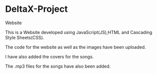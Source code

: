 # DeltaX-Project

Website 

This is a Website developed using JavaScript(JS),HTML and Cascading Style Sheets(CSS).

The code for the website as well as the images have been uploaded.

I have also added the covers for the songs.

The .mp3 files for the songs have also been added.
